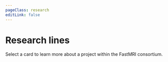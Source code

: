 ```yaml
---
pageClass: research
editLink: false
---
```

# Research lines

Select a card to learn more about a project within the FastMRI consortium.

<Research/>
